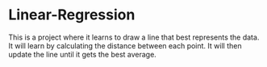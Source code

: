 # Linear-Regression
This is a project where it learns to draw a line that best represents the data. It will learn by calculating the distance between each point. It will then update the line until it gets the best average.
